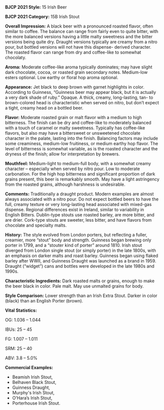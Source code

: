 <b>BJCP 2021 Style:</b> 15 Irish Beer

<b>BJCP 2021 Category:</b> 15B Irish Stout

<b>Overall Impression:</b> A black beer with a pronounced
roasted flavor, often similar to coffee. The balance can range
from fairly even to quite bitter, with the more balanced
versions having a little malty sweetness and the bitter versions
being quite dry. Draught versions typically are creamy from a
nitro pour, but bottled versions will not have this dispense-
derived character. The roasted flavor can range from dry and
coffee-like to somewhat chocolaty.

<b>Aroma:</b> Moderate coffee-like aroma typically dominates; may
have slight dark chocolate, cocoa, or roasted grain secondary
notes. Medium-low esters optional. Low earthy or floral hop
aroma optional.

<b>Appearance:</b> Jet black to deep brown with garnet highlights
in color. According to Guinness, “Guinness beer may appear
black, but it is actually a very dark shade of ruby.” Opaque. A
thick, creamy, long-lasting, tan- to brown-colored head is
characteristic when served on nitro, but don’t expect a tight,
creamy head on a bottled beer.

<b>Flavor:</b> Moderate roasted grain or malt flavor with a medium
to high bitterness. The finish can be dry and coffee-like to
moderately balanced with a touch of caramel or malty
sweetness. Typically has coffee-like flavors, but also may have a
bittersweet or unsweetened chocolate character in the palate,
lasting into the finish. Balancing factors may include some
creaminess, medium-low fruitiness, or medium earthy hop
flavor. The level of bitterness is somewhat variable, as is the
roasted character and the dryness of the finish; allow for
interpretation by brewers.

<b>Mouthfeel:</b> Medium-light to medium-full body, with a
somewhat creamy character – especially when served by nitro
pour. Low to moderate carbonation. For the high hop
bitterness and significant proportion of dark grains present,
this beer is remarkably smooth. May have a light astringency
from the roasted grains, although harshness is undesirable.

<b>Comments:</b> Traditionally a draught product. Modern
examples are almost always associated with a nitro pour. Do
not expect bottled beers to have the full, creamy texture or very
long-lasting head associated with mixed-gas dispense. Regional
differences exist in Ireland, similar to variability in English
Bitters. Dublin-type stouts use roasted barley, are more bitter,
and are drier. Cork-type stouts are sweeter, less bitter, and
have flavors from chocolate and specialty malts.

<b>History:</b> The style evolved from London porters, but reflecting
a fuller, creamier, more “stout” body and strength. Guinness
began brewing only porter in 1799, and a “stouter kind of
porter” around 1810. Irish stout diverged from London single
stout (or simply porter) in the late 1800s, with an emphasis on
darker malts and roast barley. Guinness began using flaked
barley after WWII, and Guinness Draught was launched as a
brand in 1959. Draught (“widget”) cans and bottles were
developed in the late 1980s and 1990s.

<b>Characteristic Ingredients:</b> Dark roasted malts or grains,
enough to make the beer black in color. Pale malt. May use
unmalted grains for body.

<b>Style Comparison:</b> Lower strength than an Irish Extra Stout.
Darker in color (black) than an English Porter (brown).

<b>Vital Statistics:</b>

OG: 1.036 – 1.044

IBUs: 25 – 45

FG: 1.007 – 1.011

SRM: 25 – 40

ABV: 3.8 – 5.0%

<b>Commercial Examples:</b>
- Beamish Irish Stout,
- Belhaven Black Stout,
- Guinness Draught,
- Murphy's Irish Stout,
- O’Hara’s Irish Stout,
- Porterhouse Irish Stout.
